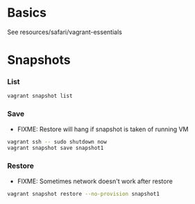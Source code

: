 # Basics
See resources/safari/vagrant-essentials

# Snapshots
### List
```bash
vagrant snapshot list
```

### Save
- FIXME: Restore will hang if snapshot is taken of running VM
```bash
vagrant ssh -- sudo shutdown now
vagrant snapshot save snapshot1
```

### Restore
- FIXME: Sometimes network doesn't work after restore
```bash
vagrant snapshot restore --no-provision snapshot1
```